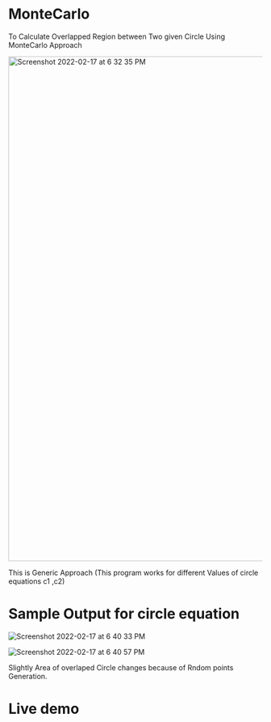 # MonteCarlo
To Calculate Overlapped Region between Two given Circle Using MonteCarlo Approach

<img width="999" alt="Screenshot 2022-02-17 at 6 32 35 PM" src="https://user-images.githubusercontent.com/94094997/154589276-ecddf471-0742-4717-ac8c-d3ed9b4634b4.png">

This is Generic Approach (This program works for different Values of circle equations c1 ,c2)

# Sample Output for circle equation 

![Screenshot 2022-02-17 at 6 40 33 PM](https://user-images.githubusercontent.com/94094997/154590285-c754b040-415d-4030-8e59-31dc7eff8a8e.png)


![Screenshot 2022-02-17 at 6 40 57 PM](https://user-images.githubusercontent.com/94094997/154590366-723800b1-551d-4233-aaca-dbc0fb24b713.png)

Slightly Area of overlaped Circle changes because of Rndom points Generation.


# Live demo 
